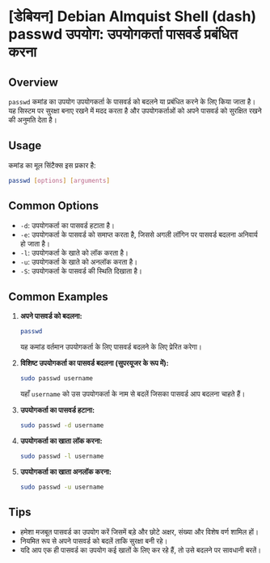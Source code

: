 # [डेबियन] Debian Almquist Shell (dash) passwd उपयोग: उपयोगकर्ता पासवर्ड प्रबंधित करना

## Overview
`passwd` कमांड का उपयोग उपयोगकर्ता के पासवर्ड को बदलने या प्रबंधित करने के लिए किया जाता है। यह सिस्टम पर सुरक्षा बनाए रखने में मदद करता है और उपयोगकर्ताओं को अपने पासवर्ड को सुरक्षित रखने की अनुमति देता है।

## Usage
कमांड का मूल सिंटैक्स इस प्रकार है:

```bash
passwd [options] [arguments]
```

## Common Options
- `-d`: उपयोगकर्ता का पासवर्ड हटाता है।
- `-e`: उपयोगकर्ता के पासवर्ड को समाप्त करता है, जिससे अगली लॉगिन पर पासवर्ड बदलना अनिवार्य हो जाता है।
- `-l`: उपयोगकर्ता के खाते को लॉक करता है।
- `-u`: उपयोगकर्ता के खाते को अनलॉक करता है।
- `-S`: उपयोगकर्ता के पासवर्ड की स्थिति दिखाता है।

## Common Examples
1. **अपने पासवर्ड को बदलना:**
   ```bash
   passwd
   ```
   यह कमांड वर्तमान उपयोगकर्ता के लिए पासवर्ड बदलने के लिए प्रेरित करेगा।

2. **विशिष्ट उपयोगकर्ता का पासवर्ड बदलना (सुपरयूजर के रूप में):**
   ```bash
   sudo passwd username
   ```
   यहाँ `username` को उस उपयोगकर्ता के नाम से बदलें जिसका पासवर्ड आप बदलना चाहते हैं।

3. **उपयोगकर्ता का पासवर्ड हटाना:**
   ```bash
   sudo passwd -d username
   ```

4. **उपयोगकर्ता का खाता लॉक करना:**
   ```bash
   sudo passwd -l username
   ```

5. **उपयोगकर्ता का खाता अनलॉक करना:**
   ```bash
   sudo passwd -u username
   ```

## Tips
- हमेशा मजबूत पासवर्ड का उपयोग करें जिसमें बड़े और छोटे अक्षर, संख्या और विशेष वर्ण शामिल हों।
- नियमित रूप से अपने पासवर्ड को बदलें ताकि सुरक्षा बनी रहे।
- यदि आप एक ही पासवर्ड का उपयोग कई खातों के लिए कर रहे हैं, तो उसे बदलने पर सावधानी बरतें।